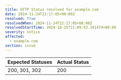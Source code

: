 ```yaml
---
title: HTTP Status resolved for example.com
date: 2024-11-24T22:17:05+00:00Z
resolved: True
resolvedWhen: 2024-11-24T22:17:05+00:00Z
resolvedStartTime: 2024-10-25T21:09:43.191474+00:00
severity: notice
affected:
  - example.com
section: issue
---
```


| Expected Statuses | Actual Status  |
|-------------------|----------------|
| 200, 301, 302 | 200 |

